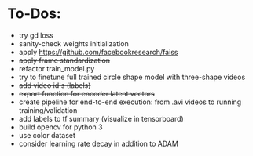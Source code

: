 # To-Dos:
- try gd loss
- sanity-check weights initialization
- apply https://github.com/facebookresearch/faiss
- <del> apply frame standardization </del>
- refactor train_model.py
- try to finetune full trained circle shape model with three-shape videos
- <del> add video id's (labels) </del>
- <del> export function for encoder latent vectors </del>
- create pipeline for end-to-end execution: from .avi videos to running training/validation
- add labels to tf summary (visualize in tensorboard)
- build opencv for python 3
- use color dataset
- consider learning rate decay in addition to ADAM
